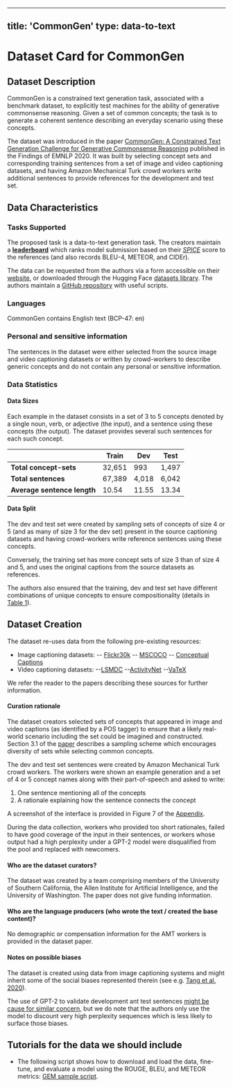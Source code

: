 
---
title: 'CommonGen'
type: data-to-text
---

# Dataset Card for CommonGen

## Dataset Description

CommonGen is a constrained text generation task, associated with a benchmark dataset, to explicitly test machines for the ability of generative commonsense reasoning. Given a set of common concepts; the task is to generate a coherent sentence describing an everyday scenario using these concepts.

The dataset was introduced in the paper [CommonGen: A Constrained Text Generation Challenge for Generative Commonsense Reasoning](https://arxiv.org/abs/1911.03705) published in the Findings of EMNLP 2020. It was built by selecting concept sets and corresponding training sentences from a set of image and video captioning datasets, and having Amazon Mechanical Turk crowd workers write additional sentences to provide references for the development and test set.

## Data Characteristics

### Tasks Supported

The proposed task is a data-to-text generation task. The creators maintain a [**leaderboard**](https://inklab.usc.edu/CommonGen/leaderboard.html) which ranks model submission based on their [*SPICE*](https://arxiv.org/abs/1607.08822) score to the references (and also records BLEU-4, METEOR, and CIDEr).

The data can be requested from the authors via a form accessible on their [website](https://inklab.usc.edu/CommonGen/index.html), or downloaded through the Hugging Face [datasets library](https://huggingface.co/datasets/common_gen). The authors maintain a [GitHub repository](https://github.com/INK-USC/CommonGen) with useful scripts.

### Languages
 CommonGen contains English text (BCP-47: en)

### Personal and sensitive information

The sentences in the dataset were either selected from the source image and video captioning datasets or written by crowd-workers to describe generic concepts and do not contain any personal or sensitive information.

### Data Statistics

#### Data Sizes

Each example in the dataset consists in a set of 3 to 5 concepts denoted by a single noun, verb, or adjective (the input), and a sentence using these concepts (the output). The dataset provides several such sentences for each such concept.

|                           | Train  | Dev   | Test  |
|---------------------------|--------|-------|-------|
| **Total concept-sets**    | 32,651 | 993   | 1,497 |
| **Total sentences**       | 67,389 | 4,018 | 6,042 |
|**Average sentence length**| 10.54  | 11.55 | 13.34 |

#### Data Split

The dev and test set were created by sampling sets of concepts of size 4 or 5 (and as many of size 3 for the dev set) present in the source captioning datasets and having crowd-workers write reference sentences using these concepts.

Conversely, the training set has more concept sets of size 3 than of size 4 and 5, and uses the original captions from the source datasets as references.

The authors also ensured that the training, dev and test set have different combinations of unique concepts to ensure compositionality (details in [Table 1](https://arxiv.org/pdf/1911.03705v3.pdf)).

## Dataset Creation

The dataset re-uses data from the following pre-existing resources:

- Image captioning datasets:
-- [Flickr30k](https://www.mitpressjournals.org/doi/abs/10.1162/tacl_a_00166)
-- [MSCOCO](https://link.springer.com/chapter/10.1007/978-3-319-10602-1_48)
-- [Conceptual Captions](https://www.aclweb.org/anthology/P18-1238/)
- Video captioning datasets:
--[LSMDC](https://link.springer.com/article/10.1007/s11263-016-0987-1)
--[ActivityNet](https://openaccess.thecvf.com/content_iccv_2017/html/Krishna_Dense-Captioning_Events_in_ICCV_2017_paper.html)
--[VaTeX](https://openaccess.thecvf.com/content_ICCV_2019/html/Wang_VaTeX_A_Large-Scale_High-Quality_Multilingual_Dataset_for_Video-and-Language_Research_ICCV_2019_paper.html)

We refer the reader to the papers describing these sources for further information.

#### Curation rationale

The dataset creators selected sets of concepts that appeared in image and video captions (as identified by a POS tagger) to ensure that a likely real-world scenario including the set could be imagined and constructed. Section 3.1 of the [paper](https://arxiv.org/pdf/1911.03705v3.pdf) describes a sampling scheme which encourages diversity of sets while selecting common concepts.

The dev and test set sentences were created by Amazon Mechanical Turk crowd workers. The workers were shown an example generation and a set of 4 or 5 concept names along with their part-of-speech and asked to write:
1. One sentence mentioning all of the concepts
2. A rationale explaining how the sentence connects the concept

A screenshot of the interface is provided in Figure 7 of the [Appendix](https://arxiv.org/pdf/1911.03705v3.pdf).

During the data collection, workers who provided too short rationales, failed to have good coverage of the input in their sentences, or workers whose output had a high perplexity under a GPT-2 model were disqualified from the pool and replaced with newcomers.
 
#### Who are the dataset curators?

The dataset was created by a team comprising members of the University of Southern California, the Allen Institute for Artificial Intelligence, and the University of Washington. The paper does not give funding information.

#### Who are the language producers (who wrote the text / created the base content)?

No demographic or compensation information for the AMT workers is provided in the dataset paper.

#### Notes on possible biases

The dataset is created using data from image captioning systems and might inherit some of the social biases represented therein (see e.g. [Tang et al. 2020](https://arxiv.org/abs/2006.08315)).  

The use of GPT-2 to validate development ant test sentences [might be cause for similar concern](https://www.aclweb.org/anthology/D19-1339.pdf), but we do note that the authors only use the model to discount very high perplexity sequences which is less likely to surface those biases.

## Tutorials for the data we should include

- The following script shows how to download and load the data, fine-tune, and evaluate a model using the ROUGE, BLEU, and METEOR metrics: [GEM sample script](https://github.com/GEM-benchmark/GEM-baseline-models/blob/main/examples/GEM-common_gen.ipynb).
